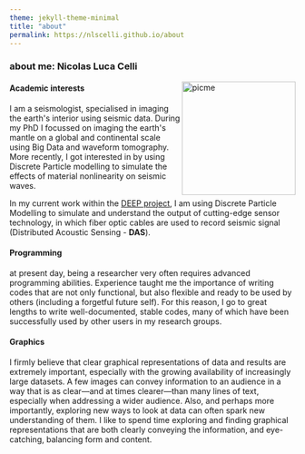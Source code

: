 ```yaml
---
theme: jekyll-theme-minimal
title: "about"
permalink: https://nlscelli.github.io/about
---
```


### about me: Nicolas Luca Celli 
<img style="float: right;" src="../IMG_0910.jpeg" alt="picme" width="200"/>

#### Academic interests
I am a seismologist, specialised in imaging the earth's interior using seismic data. During my PhD I focussed on imaging the earth's mantle on a global and continental scale using Big Data and waveform tomography. More recently, I got interested in by using Discrete Particle modelling to simulate the effects of material nonlinearity on seismic waves. 

In my current work within the [DEEP project](http://deepgeothermal.org/home/), I am using Discrete Particle Modelling to simulate and understand the output of cutting-edge sensor technology, in which fiber optic cables are used to record seismic signal (Distributed Acoustic Sensing - **DAS**).

#### Programming
at present day, being a researcher very often requires advanced programming abilities. Experience taught me the importance of writing codes that are not only functional, but also flexible and ready to be used by others (including a forgetful future self). For this reason, I go to great lengths to write well-documented, stable codes, many of which have been successfully used by other users in my research groups.

#### Graphics
I firmly believe that clear graphical representations of data and results are extremely important, especially with the growing availability of increasingly large datasets. A few images can convey information to an audience in a way that is as clear—and at times clearer—than many lines of text, especially when addressing a wider audience. Also, and perhaps more importantly, exploring new ways to look at data can often spark new understanding of them. I like to spend time exploring and finding graphical representations that are both clearly conveying the information, and eye-catching, balancing form and content.
